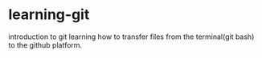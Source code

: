 # learning-git
introduction to git
learning how to transfer files from the terminal(git bash) to the github platform.
